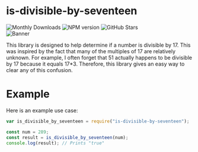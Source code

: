 # is-divisible-by-seventeen

![Monthly Downloads][dwnld-img]
![NPM version][npmv-img]
![GitHub Stars][stars-img]
<br>
![Banner][banner]

This library is designed to help determine if a number is divisible by 17. This was inspired by the fact that many of the multiples of 17 are relatively unknown. For example, I often forget that 51 actually happens to be divisible by 17 because it equals 17*3. Therefore, this library gives an easy way to clear any of this confusion.

# Example

Here is an example use case:

```js
var is_divisible_by_seventeen = require("is-divisible-by-seventeen");

const num = 289;
const result = is_divisible_by_seventeen(num);
console.log(result); // Prints "true"
```

[dwnld-img]: https://img.shields.io/npm/dm/is-divisible-by-seventeen
[npmv-img]: https://img.shields.io/npm/v/is-divisible-by-seventeen
[stars-img]: https://img.shields.io/github/stars/davidob1/is-divisible-by-seventeen
[banner]: https://nodei.co/npm/is-divisible-by-seventeen.png?downloads=true&stars=true
